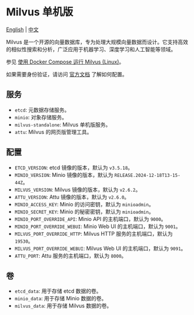 # Milvus 单机版

[English](./README.md) | [中文](./README.zh.md)

Milvus 是一个开源的向量数据库，专为处理大规模向量数据而设计。它支持高效的相似性搜索和分析，广泛应用于机器学习、深度学习和人工智能等领域。

参见 [使用 Docker Compose 运行 Milvus (Linux)](https://milvus.io/docs/zh/install_standalone-docker-compose.md)。

如果需要身份验证，请访问 [官方文档](https://milvus.io/docs/zh/authenticate.md) 了解如何配置。

## 服务

- `etcd`: 元数据存储服务。
- `minio`: 对象存储服务。
- `milvus-standalone`: Milvus 单机版服务。
- `attu`: Milvus 的网页版管理工具。

## 配置

- `ETCD_VERSION`: etcd 镜像的版本，默认为 `v3.5.18`。
- `MINIO_VERSION`: Minio 镜像的版本，默认为 `RELEASE.2024-12-18T13-15-44Z`。
- `MILVUS_VERSION`: Milvus 镜像的版本，默认为 `v2.6.2`。
- `ATTU_VERSION`: Attu 镜像的版本，默认为 `v2.6.0`。
- `MINIO_ACCESS_KEY`: Minio 的访问密钥，默认为 `minioadmin`。
- `MINIO_SECRET_KEY`: Minio 的秘密密钥，默认为 `minioadmin`。
- `MINIO_PORT_OVERRIDE_API`: Minio API 的主机端口，默认为 `9000`。
- `MINIO_PORT_OVERRIDE_WEBUI`: Minio Web UI 的主机端口，默认为 `9001`。
- `MILVUS_PORT_OVERRIDE_HTTP`: Milvus HTTP 服务的主机端口，默认为 `19530`。
- `MILVUS_PORT_OVERRIDE_WEBUI`: Milvus Web UI 的主机端口，默认为 `9091`。
- `ATTU_PORT`: Attu 服务的主机端口，默认为 `8000`。

## 卷

- `etcd_data`: 用于存储 etcd 数据的卷。
- `minio_data`: 用于存储 Minio 数据的卷。
- `milvus_data`: 用于存储 Milvus 数据的卷。

